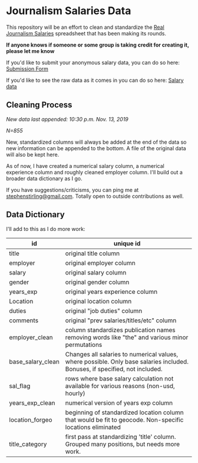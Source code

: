 # Journalism Salaries Data

This repository will be an effort to clean and standardize the [Real Journalism Salaries](https://www.cjr.org/cjr_outbox/google-doc-journalism-media-pay.php) spreadsheet that has been making its rounds.  

**If anyone knows if someone or some group is taking credit for creating it, please let me know** 

If you'd like to submit your anonymous salary data, you can do so here: [Submission Form](https://docs.google.com/forms/d/e/1FAIpQLScws3_GjSHH7LGPdm7r82u1Nj5apstZHD5fiMu6zL_UO9gqRw/viewform)

If you'd like to see the raw data as it comes in you can do so here: [Salary data](https://docs.google.com/forms/d/e/1FAIpQLScws3_GjSHH7LGPdm7r82u1Nj5apstZHD5fiMu6zL_UO9gqRw/viewform)

## Cleaning Process

*New data last appended: 10:30 p.m. Nov. 13, 2019* 

*N=855*

New, standardized columns will always be added at the end of the data so new information can be appended to the bottom. A file of the original data will also be kept here. 

As of now, I have created a numerical salary column, a numerical experience column and roughly cleaned employer column. I'll build out a broader data dictionary as I go.  

If you have suggestions/criticisms, you can ping me at stephenstirling@gmail.com.  Totally open to outside contributions as well.     

## Data Dictionary 

I'll add to this as I do more work:

| id                | unique id                                                                                                                   |
|-------------------|-----------------------------------------------------------------------------------------------------------------------------|
| title             | original title column                                                                                                       |
| employer          | original employer column                                                                                                    |
| salary            | original salary column                                                                                                      |
| gender            | original gender column                                                                                                      |
| years_exp         | original years experience column                                                                                            |
| Location          | original location column                                                                                                    |
| duties            | original "job duties" column                                                                                                |
| comments          | original "prev salaries/titles/etc" column                                                                                  |
| employer_clean    | column standardizes publication names removing words like "the" and various minor permutations                              |
| base_salary_clean | Changes all salaries to numerical values, where possible. Only base salaries included. Bonuses, if specified, not included. |
| sal_flag          | rows where base salary calculation not available for various reasons (non-usd, hourly)                                      |
| years_exp_clean   | numerical version of years exp column                                                                                       |
| location_forgeo   | beginning of standardized location column that would be fit to geocode. Non-specific locations eliminated                   |
| title_category    | first pass at standardizing 'title' column. Grouped many positions, but needs more work.                                    |